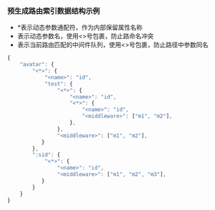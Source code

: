 ### 预生成路由索引数据结构示例

*  *表示动态参数通配符，作为内部保留属性名称
*  <name>表示动态参数名，使用<>号包裹，防止路命名冲突
*  <middleware>表示当前路由匹配的中间件队列，使用<>号包裹，防止路径中参数同名

```js
{
    "avatar": {
        "<*>": {
            "<name>": "id",
            "test": {
                "<*>": {
                    "<name>": "id",
                    "<*>": {
                        "<name>": "id",
                        "<middleware>": ["m1", "m2"],
                    },
                },
                "<middleware>": ["m1", "m2"],
           }
        },
        ":sid": {
            "<*>": {
                "<name>": "id",
                "<middleware>": ["m1", "m2", "m3"],
           }
        }
    }
}
```